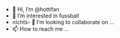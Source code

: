 - 👋 Hi, I’m @hottifan  
- 👀 I’m interested in  fussball
- nichts- 💞️ I’m looking to collaborate on ...
- 📫 How to reach me ...

<!---
hottifan/hottifan is a ✨ special ✨ repository because its `README.md` (this file) appears on your GitHub profile.
You can click the Preview link to take a look at your changes.
--->
